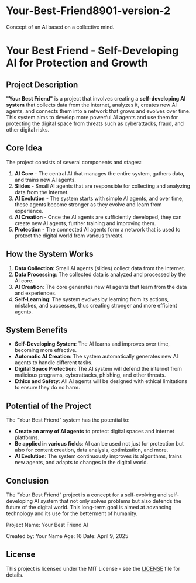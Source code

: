 # Your-Best-Friend8901-version-2
Concept of an AI based on a collective mind.

# Your Best Friend - Self-Developing AI for Protection and Growth

## Project Description

**"Your Best Friend"** is a project that involves creating a **self-developing AI system** that collects data from the internet, analyzes it, creates new AI agents, and connects them into a network that grows and evolves over time. This system aims to develop more powerful AI agents and use them for protecting the digital space from threats such as cyberattacks, fraud, and other digital risks.

## Core Idea

The project consists of several components and stages:

1. **AI Core** - The central AI that manages the entire system, gathers data, and trains new AI agents.
2. **Slides** - Small AI agents that are responsible for collecting and analyzing data from the internet.
3. **AI Evolution** - The system starts with simple AI agents, and over time, these agents become stronger as they evolve and learn from experience.
4. **AI Creation** - Once the AI agents are sufficiently developed, they can create new AI agents, further training and improving them.
5. **Protection** - The connected AI agents form a network that is used to protect the digital world from various threats.

## How the System Works

1. **Data Collection**: Small AI agents (slides) collect data from the internet.
2. **Data Processing**: The collected data is analyzed and processed by the AI core.
3. **AI Creation**: The core generates new AI agents that learn from the data and experiences.
4. **Self-Learning**: The system evolves by learning from its actions, mistakes, and successes, thus creating stronger and more efficient agents.

## System Benefits

- **Self-Developing System**: The AI learns and improves over time, becoming more effective.
- **Automatic AI Creation**: The system automatically generates new AI agents to handle different tasks.
- **Digital Space Protection**: The AI system will defend the internet from malicious programs, cyberattacks, phishing, and other threats.
- **Ethics and Safety**: All AI agents will be designed with ethical limitations to ensure they do no harm.

## Potential of the Project

The "Your Best Friend" system has the potential to:

- **Create an army of AI agents** to protect digital spaces and internet platforms.
- **Be applied in various fields**: AI can be used not just for protection but also for content creation, data analysis, optimization, and more.
- **AI Evolution**: The system continuously improves its algorithms, trains new agents, and adapts to changes in the digital world.

## Conclusion

The "Your Best Friend" project is a concept for a self-evolving and self-developing AI system that not only solves problems but also defends the future of the digital world. This long-term goal is aimed at advancing technology and its use for the betterment of humanity.

Project Name: Your Best Friend AI

Created by: Your Name
Age: 16
Date: April 9, 2025

## License

This project is licensed under the MIT License - see the [LICENSE](LICENSE) file for details.

